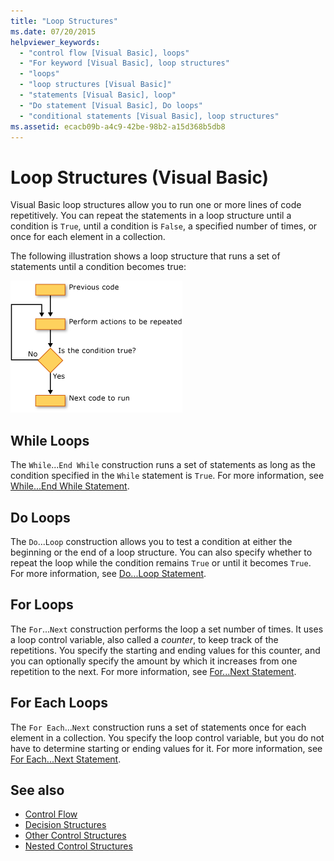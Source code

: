 ```yaml
---
title: "Loop Structures"
ms.date: 07/20/2015
helpviewer_keywords: 
  - "control flow [Visual Basic], loops"
  - "For keyword [Visual Basic], loop structures"
  - "loops"
  - "loop structures [Visual Basic]"
  - "statements [Visual Basic], loop"
  - "Do statement [Visual Basic], Do loops"
  - "conditional statements [Visual Basic], loop structures"
ms.assetid: ecacb09b-a4c9-42be-98b2-a15d368b5db8
---
```

# Loop Structures (Visual Basic)
Visual Basic loop structures allow you to run one or more lines of code repetitively. You can repeat the statements in a loop structure until a condition is `True`, until a condition is `False`, a specified number of times, or once for each element in a collection.  
  
 The following illustration shows a loop structure that runs a set of statements until a condition becomes true:  
  
 ![Flow chart that shows a Do...Until loop.](./media/loop-structures/do-until-loop-true-condition.gif)  
  
## While Loops  
 The `While`...`End While` construction runs a set of statements as long as the condition specified in the `While` statement is `True`. For more information, see [While...End While Statement](../../../language-reference/statements/while-end-while-statement.md).  
  
## Do Loops  
 The `Do`...`Loop` construction allows you to test a condition at either the beginning or the end of a loop structure. You can also specify whether to repeat the loop while the condition remains `True` or until it becomes `True`. For more information, see [Do...Loop Statement](../../../language-reference/statements/do-loop-statement.md).  
  
## For Loops  
 The `For`...`Next` construction performs the loop a set number of times. It uses a loop control variable, also called a *counter*, to keep track of the repetitions. You specify the starting and ending values for this counter, and you can optionally specify the amount by which it increases from one repetition to the next. For more information, see [For...Next Statement](../../../language-reference/statements/for-next-statement.md).  
  
## For Each Loops  
 The `For Each`...`Next` construction runs a set of statements once for each element in a collection. You specify the loop control variable, but you do not have to determine starting or ending values for it. For more information, see [For Each...Next Statement](../../../language-reference/statements/for-each-next-statement.md).  
  
## See also

- [Control Flow](index.md)
- [Decision Structures](decision-structures.md)
- [Other Control Structures](other-control-structures.md)
- [Nested Control Structures](nested-control-structures.md)
